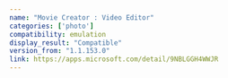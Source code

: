 ```yaml
---
name: "Movie Creator : Video Editor"
categories: ['photo']
compatibility: emulation
display_result: "Compatible"
version_from: "1.1.153.0"
link: https://apps.microsoft.com/detail/9NBLGGH4WWJR
---
```

